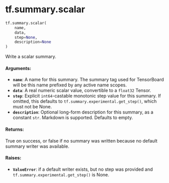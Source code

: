<div itemscope itemtype="http://developers.google.com/ReferenceObject">
<meta itemprop="name" content="tf.summary.scalar" />
<meta itemprop="path" content="Stable" />
</div>

# tf.summary.scalar

``` python
tf.summary.scalar(
    name,
    data,
    step=None,
    description=None
)
```

Write a scalar summary.

#### Arguments:

* <b>`name`</b>: A name for this summary. The summary tag used for TensorBoard will
    be this name prefixed by any active name scopes.
* <b>`data`</b>: A real numeric scalar value, convertible to a `float32` Tensor.
* <b>`step`</b>: Explicit `int64`-castable monotonic step value for this summary. If
    omitted, this defaults to `tf.summary.experimental.get_step()`, which must
    not be None.
* <b>`description`</b>: Optional long-form description for this summary, as a
    constant `str`. Markdown is supported. Defaults to empty.


#### Returns:

True on success, or false if no summary was written because no default
summary writer was available.


#### Raises:

* <b>`ValueError`</b>: if a default writer exists, but no step was provided and
    `tf.summary.experimental.get_step()` is None.